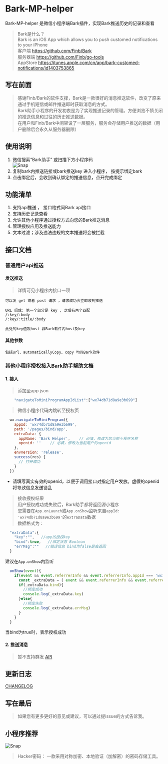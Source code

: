 # Bark-MP-helper
Bark-MP-helper 是微信小程序端Bark插件，实现Bark推送历史的记录和查看
> Bark是什么？<br>
> Bark is an iOS App which allows you to push customed notifications to your iPhone <br>
> 客户端 <https://github.com/Finb/Bark> <br>
> 服务器端 <https://github.com/Finb/go-tools> <br>
> AppStore <https://itunes.apple.com/cn/app/bark-customed-notifications/id1403753865> <br>
## 写在前面
> 感谢Finb/Bark的软件支撑，Bark是一款很好的消息推送软件，改变了原来通过手机短信或邮件推送即时获取消息的方式。<br>
> Bark助手小程序的开发初衷是为了实现推送记录的管理。方便浏览不慎关闭的推送信息和过往的历史推送数据。<br>
> 在用户和Finb/Bark中间架设了一层服务，服务会存储用户推送的数据（用户删除后会永久从服务器删除）<br>
## 使用说明
1. 微信搜索“Bark助手” 或扫描下方小程序码<br>
![Snap](https://github.com/wahao/Bark-MP-helper/blob/master/images/gh_38cb1ca0be75_344.jpg)<br>
2. 复制bark内推送链接或bark推送key 进入小程序， 按提示绑定bark<br>
3. 点击绑定后，会收到确认绑定的推送信息，点开完成绑定
## 功能清单
1. 支持api推送 ， 接口格式同Bark api接口<br>
2. 支持历史记录查看<br>
3. 允许其他小程序通过授权方式向您的Bark推送消息 <br>
4. 管理授权应用及推送能力<br>
5. 文本过滤；涉及违法违规的文本推送将会被拦截<br>
## 接口文档

### 普通用户api推送
#### 发送推送
> 详情可见小程序内接口一项
```
可以发 get 或者 post 请求 ，请求成功会立即收到推送 

URL 组成: 第一个部分是 key , 之后有两个匹配 
/:key/:body 
/:key/:title/:body 

此处的key值及host 非Bark软件内host及key
```
#### 其他参数
```
包括url、automaticallyCopy、copy 均同Bark软件
```

### 其他小程序授权接入Bark助手帮助文档 
#### 1. 接入
> 添加至app.json
```javascript
    "navigateToMiniProgramAppIdList":["wx74db71d8a9e3b699"]
```
> 微信小程序代码内跳转至授权页
```javascript
  wx.navigateToMiniProgram({
    appId: 'wx74db71d8a9e3b699',
    path: '/pages/bind/app',
    extraData: {
      appName: 'Bark Helper',    // 必填，修改为您当前小程序名称
      openid: ''    // 必填，修改为当前用户的openid
    },
    envVersion: 'release',
    success(res) {
      // 打开成功
    }
  })
```
- 请填写真实有效的openid，以便于调用接口对指定用户发放。虚假的openid将导致信息发送错乱

> 接收授权结果 <br />
用户授权成功或失败后，Bark助手都将返回源小程序 <br />
您需要在`App.onLaunch`或`App.onShow`监听来自`appId: 'wx74db71d8a9e3b699'`的`extraData`数据<br >
数据格式为：<br />
```javascript
  "extraData":{
    "key":"",   //app的授权key
    "bind":true,   //绑定状态 Boolean
    "errMsg":""   //错误信息 bind为false是会返回
  }
```
建议在`App.onShow`内监听<br />
```javascript
  onShow(event){
    if(event && event.referrerInfo && event.referrerInfo.appId === 'wx74db71d8a9e3b699'){
      const _extraData = ( event && event.referrerInfo && event.referrerInfo.extraData ) || {}
      if(_extraData.bind){
        //绑定成功
        console.log(_extraData.key)
      }else{
        //绑定失败
        console.log(_extraData.errMsg)
      }
    }
  }
```
当bind为true时，表示授权成功<br />
#### 2. 推送消息
> 暂不支持群发
[API](https://github.com/wahao/Bark-MP-helper/blob/master/docs/api.md)

## 更新日志
[CHANGELOG](https://github.com/wahao/Bark-MP-helper/blob/master/CHANGELOG.md)
## 写在最后
> 如果您有更多更好的意见或建议，可以通过提issue的方式告诉我。
## 小程序推荐
![Snap](https://github.com/wahao/Bark-MP-helper/blob/master/images/gh_72a49c29672c_344.jpg)<br>
> Hacker密码： 一款采用对称加密、本地验证（加解密）的密码存储工具。

